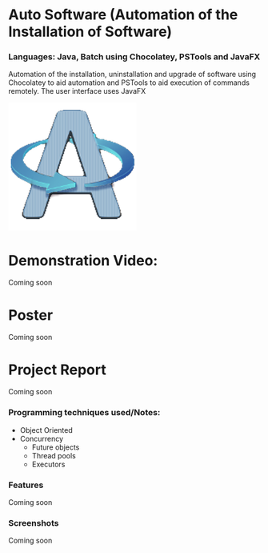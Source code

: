 # Auto Software (Automation of the Installation of Software)
### **Languages:** Java, Batch using Chocolatey, PSTools and JavaFX
Automation of the installation, uninstallation and upgrade of software using Chocolatey to aid automation and PSTools to aid execution of commands remotely.
The user interface uses JavaFX

![](images/icon.png)
# Demonstration Video:
Coming soon

# Poster
Coming soon

# Project Report
Coming soon

### **Programming techniques used/Notes:**
-  Object Oriented 
- Concurrency
	- Future objects
	- Thread pools
	- Executors

### **Features**
Coming soon

### **Screenshots**
Coming soon
